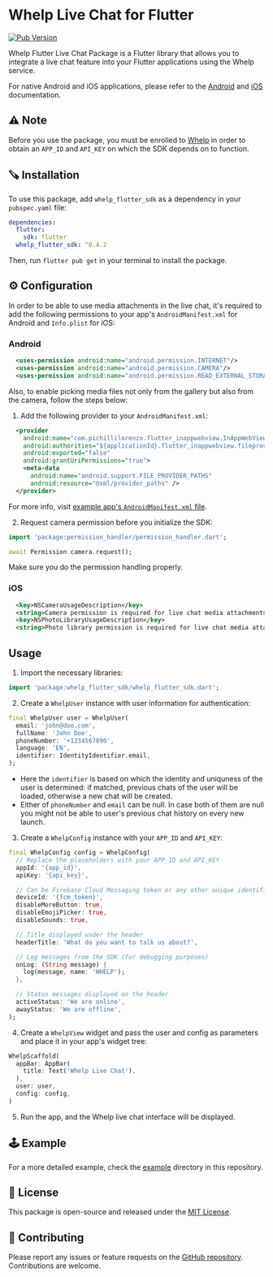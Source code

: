 # Whelp Live Chat for Flutter

[![Pub Version](https://img.shields.io/pub/v/whelp_flutter_sdk)](https://pub.dev/packages/whelp_flutter_sdk)

Whelp Flutter Live Chat Package is a Flutter library that allows you to integrate a live chat feature into your Flutter applications using the Whelp service.

For native Android and iOS applications, please refer to the <a href="https://github.com/Whelp-Inc/whelp-flutter-sdk/blob/main/doc/native_android.md" target="_blank">Android</a> and <a href="https://github.com/Whelp-Inc/whelp-flutter-sdk/blob/main/doc/native_ios.md">iOS</a> documentation.

## ⚠️ Note

Before you use the package, you must be enrolled to [Whelp](https://whelp.co) in order to obtain an `APP_ID` and `API_KEY` on which the SDK depends on to function. 

## 🪚 Installation

To use this package, add `whelp_flutter_sdk` as a dependency in your `pubspec.yaml` file:

```yaml
dependencies:
  flutter:
    sdk: flutter
  whelp_flutter_sdk: ^0.4.2
```

Then, run `flutter pub get` in your terminal to install the package.

## ⚙️ Configuration

In order to be able to use media attachments in the live chat, it's required to add the following permissions to your app's `AndroidManifest.xml` for Android and `Info.plist` for iOS:

### Android

```xml
  <uses-permission android:name="android.permission.INTERNET"/>
  <uses-permission android:name="android.permission.CAMERA"/>
  <uses-permission android:name="android.permission.READ_EXTERNAL_STORAGE"/>
```

Also, to enable picking media files not only from the gallery but also from the camera, follow the steps below:

1. Add the following provider to your `AndroidManifest.xml`:

```xml
  <provider 
    android:name="com.pichillilorenzo.flutter_inappwebview.InAppWebViewFileProvider" 
    android:authorities="${applicationId}.flutter_inappwebview.fileprovider"
    android:exported="false"
    android:grantUriPermissions="true">            
    <meta-data
      android:name="android.support.FILE_PROVIDER_PATHS"
      android:resource="@xml/provider_paths" />
  </provider>
```

For more info, visit [example app's `AndroidManifest.xml` file](https://github.com/Whelp-Inc/whelp-flutter-sdk/blob/main/example/android/app/src/main/AndroidManifest.xml).

2. Request camera permission before you initialize the SDK:

```dart
import 'package:permission_handler/permission_handler.dart';

await Permission.camera.request();
```

Make sure you do the permission handling properly.

### iOS

```xml
  <key>NSCameraUsageDescription</key>
  <string>Camera permission is required for live chat media attachments.</string>
  <key>NSPhotoLibraryUsageDescription</key>
  <string>Photo library permission is required for live chat media attachments.</string>
```

## Usage
1. Import the necessary libraries:

```dart 
import 'package:whelp_flutter_sdk/whelp_flutter_sdk.dart';
```

2. Create a `WhelpUser` instance with user information for authentication:
    
```dart
final WhelpUser user = WhelpUser(
  email: 'john@doe.com',
  fullName: 'John Doe',
  phoneNumber: '+1234567890',
  language: 'EN',
  identifier: IdentityIdentifier.email,
);
```

- Here the `identifier` is based on which the identity and uniquness of the user is determined: if matched, previous chats of the user will be loaded, otherwise a new chat will be created.  
- Either of `phoneNumber` and `email` can be null. In case both of them are null you might not be able to user's previous chat history on every new launch.

3. Create a `WhelpConfig` instance with your `APP_ID` and `API_KEY`:
    
```dart
final WhelpConfig config = WhelpConfig(
  // Replace the placeholders with your APP_ID and API_KEY
  appId: '{app_id}',
  apiKey: '{api_key}',

  // Can be Firebase Cloud Messaging token or any other unique identifier.
  deviceId: '{fcm_token}',
  disableMoreButton: true,
  disableEmojiPicker: true,
  disableSounds: true,

  // Title displayed under the header
  headerTitle: 'What do you want to talk us about?',

  // Log messages from the SDK (for debugging purposes)
  onLog: (String message) {
    log(message, name: 'WHELP');
  },

  // Status messages displayed on the header
  activeStatus: 'We are online',
  awayStatus: 'We are offline',
);
```

4. Create a `WhelpView` widget and pass the user and config as parameters and place it in your app's widget tree:

```dart
WhelpScaffold(
  appBar: AppBar(
    title: Text('Whelp Live Chat'),
  ),
  user: user,
  config: config,
)
```

5. Run the app, and the Whelp live chat interface will be displayed.

## 🕹️ Example

For a more detailed example, check the <a href="https://github.com/Whelp-Inc/whelp-flutter-sdk/blob/main/example/lib/main.dart" target="_blank">example</a> directory in this repository.

## 📄 License
This package is open-source and released under the <a href="https://github.com/Whelp-Inc/whelp-flutter-sdk/blob/main/LICENSE" target="_blank">MIT License</a>.

## 🙏 Contributing

Please report any issues or feature requests on the <a href="https://github.com/Whelp-Inc/whelp-flutter-sdk" target="_blank">GitHub repository</a>. Contributions are welcome.